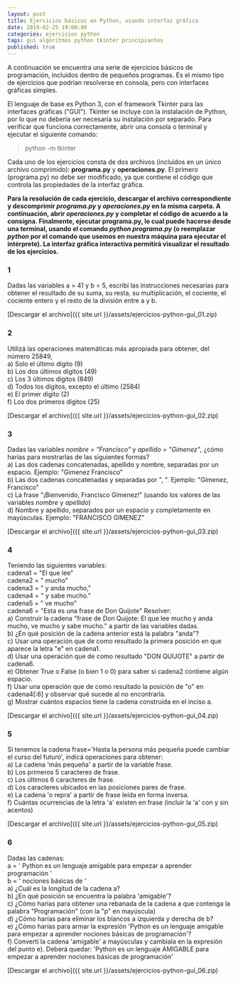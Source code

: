 ```yaml
---
layout: post
title: Ejercicios básicos en Python, usando interfaz gráfica
date: 2019-02-25 19:00:00
categories: ejercicios python
tags: gui algoritmos python tkinter principiantes
published: true
---
```


A continuación se encuentra una serie de ejercicios básicos de programación, incluidos dentro de pequeños programas.
Es el mismo tipo de ejercicios que podrían resolverse en consola, pero con interfaces gráficas simples.

El lenguaje de base es Python 3, con el framework Tkinter para las interfaces gráficas ("GUI"). Tkinter se incluye con la instalación de Python, por lo que no debería ser necesaria su instalación por separado. Para verificar que funciona correctamente, abrir una consola o terminal y ejecutar el siguiente comando:
> python -m tkinter

Cada uno de los ejercicios consta de dos archivos (incluidos en un único archivo comprimido): **programa.py** y **operaciones.py**. El primero (programa.py) no debe ser modificado, ya que contiene el código que controla las propiedades de la interfaz gráfica.

**Para la resolución de cada ejercicio, descargar el archivo correspondiente y descomprimir *programa.py* y *operaciones.py* en la misma carpeta. A continuación, abrir *operaciones.py* y completar el código de acuerdo a la consigna. Finalmente, ejecutar programa.py, lo cual puede hacerse desde una terminal, usando el comando *python programa.py* (o reemplazar *python* por el comando que usemos en nuestra máquina para ejecutar el intérprete). La interfaz gráfica interactiva permitirá visualizar el resultado de los ejercicios.**


### 1
Dadas las variables a = 41 y b = 5, escribí las instrucciones necesarias para obtener el resultado de su suma, su resta, su multiplicación, el cociente, el cociente entero y el resto de la división entre a y b.

[Descargar el archivo]({{ site.url }}/assets/ejercicios-python-gui_01.zip)


### 2
Utilizá las operaciones matemáticas más apropiada para obtener, del número 25849,
<br>a) Solo el último dígito (9)
<br>b) Los dos últimos dígitos (49)
<br>c) Los 3 últimos dígitos (849)
<br>d) Todos los dígitos, excepto el último (2584)
<br>e) El primer dígito (2)
<br>f) Los dos primeros dígitos (25)

[Descargar el archivo]({{ site.url }}/assets/ejercicios-python-gui_02.zip)


### 3
Dadas las variables *nombre = "Francisco"* y *apellido = "Gimenez"*, ¿cómo harías para mostrarlas de las siguientes formas?
<br>a) Las dos cadenas concatenadas, apellido y nombre, separadas por un espacio. Ejemplo: "Gimenez Francisco"
<br>b) Las dos cadenas concatenadas y separadas por ", ". Ejemplo: "Gimenez, Francisco"
<br>c) La frase "¡Bienvenido, Francisco Gimenez!" (usando los valores de las variables *nombre* y *apellido*)
<br>d) Nombre y apellido, separados por un espacio y completamente en mayúsculas. Ejemplo: "FRANCISCO GIMENEZ"

[Descargar el archivo]({{ site.url }}/assets/ejercicios-python-gui_03.zip)


### 4
Teniendo las siguientes variables:
<br>cadena1 = "El que lee"
<br>cadena2 = " mucho"
<br>cadena3 = " y anda mucho,"
<br>cadena4 = " y sabe mucho."
<br>cadena5 = " ve mucho"
<br>cadena6 = "Esta es una frase de Don Quijote"
Resolver:
<br>a) Construir la cadena "frase de Don Quijote: El que lee mucho y anda mucho, ve mucho y sabe mucho." a partir de las variables dadas.
<br>b) ¿En qué posición de la cadena anterior está la palabra "anda"?
<br>c) Usar una operación que de como resultado la primera posición en que aparece la letra "e" en cadena1.
<br>d) Usar una operación que de como resultado "DON QUIJOTE" a partir de cadena6.
<br>e) Obtener True o False (o bien 1 o 0) para saber si cadena2 contiene algún espacio.
<br>f) Usar una operación que de como resultado la posición de "o" en cadena4[:6] y observar qué sucede al no encontrarla.
<br>g) Mostrar cuántos espacios tiene la cadena construida en el inciso a.

[Descargar el archivo]({{ site.url }}/assets/ejercicios-python-gui_04.zip)


### 5
Si tenemos la cadena frase='Hasta la persona más pequeña puede cambiar el curso del futuro', indicá operaciones para obtener:
<br>a) La cadena 'más pequeña' a partir de la variable frase.
<br>b) Los primeros 5 caracteres de frase.
<br>c) Los últimos 6 caracteres de frase.
<br>d) Los caracteres ubicados en las posiciones pares de frase.
<br>e) La cadena 'o repra' a partir de frase leída en forma inversa.
<br>f) Cuántas ocurrencias de la letra 'a' existen en frase (incluir la 'a' con y sin acentos)

[Descargar el archivo]({{ site.url }}/assets/ejercicios-python-gui_05.zip)


### 6
Dadas las cadenas:
<br>a = '  Python es un lenguaje amigable para empezar a aprender programación   '
<br>b = '        nociones básicas de  '
<br>a) ¿Cuál es la longitud de la cadena a?
<br>b) ¿En qué posición se encuentra  la palabra 'amigable'?
<br>c) ¿Cómo harías para obtener una rebanada de la cadena a que contenga la palabra "Programación" (con la "p" en mayúscula)
<br>d) ¿Cómo harías para eliminar los blancos a izquierda y derecha de b?
<br>e) ¿Cómo harías para armar la expresión 'Python es un lenguaje amigable para empezar a aprender nociones básicas de programación'?
<br>f) Convertí la cadena 'amigable' a mayúsculas y cambiala en la expresión del punto e). Deberá quedar: 'Python es un lenguaje AMIGABLE para empezar a aprender nociones básicas de programación'

[Descargar el archivo]({{ site.url }}/assets/ejercicios-python-gui_06.zip)
